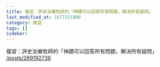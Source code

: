 ```yaml
---
title: 複習：評史汝樂牧師的「神蹟可以回答所有問題，解決所有疑問」
last_modified_at: 1677151800
category: 複習
tags: []
sidebar: 
---
```


 <p>複習：評史汝樂牧師的「神蹟可以回答所有問題，解決所有疑問」<br>
<a href="/posts/269192736" target="_blank">/posts/269192736</a></p>

<p>&nbsp;</p>

